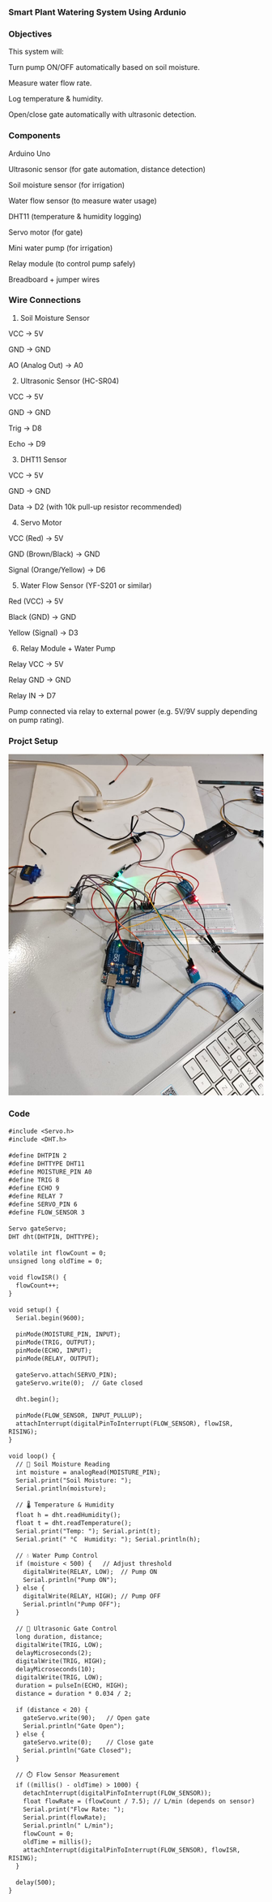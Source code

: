 ### Smart Plant Watering System Using Ardunio

### Objectives
This system will:

Turn pump ON/OFF automatically based on soil moisture.

Measure water flow rate.

Log temperature & humidity.

Open/close gate automatically with ultrasonic detection.

### Components
Arduino Uno

Ultrasonic sensor (for gate automation, distance detection)

Soil moisture sensor (for irrigation)

Water flow sensor (to measure water usage)

DHT11 (temperature & humidity logging)

Servo motor (for gate)

Mini water pump (for irrigation)

Relay module (to control pump safely)

Breadboard + jumper wires

### Wire Connections
1. Soil Moisture Sensor

VCC → 5V

GND → GND

AO (Analog Out) → A0

2. Ultrasonic Sensor (HC-SR04)

VCC → 5V

GND → GND

Trig → D8

Echo → D9

3. DHT11 Sensor

VCC → 5V

GND → GND

Data → D2 (with 10k pull-up resistor recommended)

4. Servo Motor

VCC (Red) → 5V

GND (Brown/Black) → GND

Signal (Orange/Yellow) → D6

5. Water Flow Sensor (YF-S201 or similar)

Red (VCC) → 5V

Black (GND) → GND

Yellow (Signal) → D3

6. Relay Module + Water Pump

Relay VCC → 5V

Relay GND → GND

Relay IN → D7

Pump connected via relay to external power (e.g. 5V/9V supply depending on pump rating).

### Projct Setup
![ardunio](/assets/ardunio.jpeg)
### Code
```
#include <Servo.h>
#include <DHT.h>

#define DHTPIN 2
#define DHTTYPE DHT11
#define MOISTURE_PIN A0
#define TRIG 8
#define ECHO 9
#define RELAY 7
#define SERVO_PIN 6
#define FLOW_SENSOR 3

Servo gateServo;
DHT dht(DHTPIN, DHTTYPE);

volatile int flowCount = 0;
unsigned long oldTime = 0;

void flowISR() {
  flowCount++;
}

void setup() {
  Serial.begin(9600);

  pinMode(MOISTURE_PIN, INPUT);
  pinMode(TRIG, OUTPUT);
  pinMode(ECHO, INPUT);
  pinMode(RELAY, OUTPUT);

  gateServo.attach(SERVO_PIN);
  gateServo.write(0);  // Gate closed

  dht.begin();

  pinMode(FLOW_SENSOR, INPUT_PULLUP);
  attachInterrupt(digitalPinToInterrupt(FLOW_SENSOR), flowISR, RISING);
}

void loop() {
  // 🌱 Soil Moisture Reading
  int moisture = analogRead(MOISTURE_PIN);
  Serial.print("Soil Moisture: ");
  Serial.println(moisture);

  // 🌡️ Temperature & Humidity
  float h = dht.readHumidity();
  float t = dht.readTemperature();
  Serial.print("Temp: "); Serial.print(t);
  Serial.print(" °C  Humidity: "); Serial.println(h);

  // 💧 Water Pump Control
  if (moisture < 500) {   // Adjust threshold
    digitalWrite(RELAY, LOW);  // Pump ON
    Serial.println("Pump ON");
  } else {
    digitalWrite(RELAY, HIGH); // Pump OFF
    Serial.println("Pump OFF");
  }

  // 🚪 Ultrasonic Gate Control
  long duration, distance;
  digitalWrite(TRIG, LOW);
  delayMicroseconds(2);
  digitalWrite(TRIG, HIGH);
  delayMicroseconds(10);
  digitalWrite(TRIG, LOW);
  duration = pulseIn(ECHO, HIGH);
  distance = duration * 0.034 / 2;

  if (distance < 20) {
    gateServo.write(90);   // Open gate
    Serial.println("Gate Open");
  } else {
    gateServo.write(0);    // Close gate
    Serial.println("Gate Closed");
  }

  // ⏱️ Flow Sensor Measurement
  if ((millis() - oldTime) > 1000) {
    detachInterrupt(digitalPinToInterrupt(FLOW_SENSOR));
    float flowRate = (flowCount / 7.5); // L/min (depends on sensor)
    Serial.print("Flow Rate: ");
    Serial.print(flowRate);
    Serial.println(" L/min");
    flowCount = 0;
    oldTime = millis();
    attachInterrupt(digitalPinToInterrupt(FLOW_SENSOR), flowISR, RISING);
  }

  delay(500);
}

```
